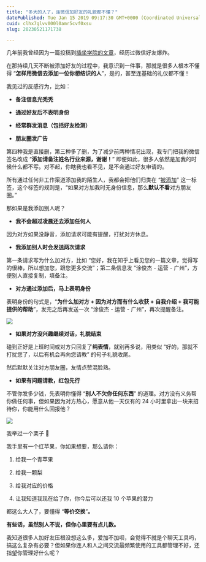 ```yaml
---
title: "多大的人了，连微信加好友的礼貌都不懂？"
datePublished: Tue Jan 15 2019 09:17:30 GMT+0000 (Coordinated Universal Time)
cuid: clhx7glvv000l0amr5cvf0xsu
slug: 20230521171738

---
```


几年前我曾经因为一篇投稿到[插坐学院的文章](https://mp.weixin.qq.com/s?__biz=MzAwNzEzNzU0Ng==&mid=2649585632&idx=1&sn=1ed1fec961e1e014500ae623d830ff1b&scene=21#wechat_redirect)，经历过微信好友爆炸。

在那持续几天不断被添加好友的过程中，我意识到一件事，那就是很多人根本不懂得 “**怎样用微信去添加一位你想结识的人**”，是的，甚至连基础的礼仪都不懂！

我见过的反感行为，比如：

* **备注信息光秃秃**
    
* **通过好友后不表明身份**
    
* **经常群发消息（包括好友检测）**
    
* **朋友圈发广告**
    

第四种我是直接删，第三种多了删，为了减少前两种情况出现，我专门把我的微信签名改成 “**添加请备注姓名行业来源，谢谢！**” 即便如此，很多人依然是加我的时候什么都不写。对不起，你瞎我也看不见，是不会通过好友申请的。

所有通过任何非工作渠道添加我的陌生人，我都会把他们归类在 “[被添加](http://mp.weixin.qq.com/s?__biz=MzI3MzU5MDA1OQ==&mid=2247484754&idx=1&sn=0ea6e543dadfd3f4d2dd0afcfb0a57fe&chksm=eb21b716dc563e0097c6acbf94e3bed6c128ea6315f5f52105509e4e515c078495e1af82d12e&scene=21#wechat_redirect)” 这一标签，这个标签的规则是，“如果对方加我时无身份信息，那么**默认不看**对方朋友圈。”

那如果是我添加别人呢？

* **我不会超过凌晨还去添加任何人**
    

因为对方如果没静音，添加请求可能有提醒，打扰对方休息。

* **我添加别人时会发送两次请求**
    

第一条请求写为什么加对方，比如 “您好，我在知乎上看见您的一篇文章，觉得写的很棒，所以想加您，跟您更多交流”；第二条信息发 “涂俊杰 - 运营 - 广州”，方便别人直接复制，填备注。

* **对方通过添加后，马上表明身份**
    

表明身份的句式是，“**为什么加对方 + 因为对方而有什么收获 + 自我介绍 + 我可能提供的帮助**”，发完之后再发送一次 “涂俊杰 - 运营 - 广州”，再次提醒备注。

![](https://cdn.hashnode.com/res/hashnode/image/upload/v1684660603136/5789baf9-00ae-4183-969f-d9f6e03903d2.jpeg)

* **如果对方没兴趣继续对话，礼貌结束**
    

碰到正好是上班时间或对方只回复了**纯表情**，就别再多说，用类似 “好的，那就不打扰您了，以后有机会再向您请教” 的句子礼貌收尾。

然后默默关注对方朋友圈，友情点赞混脸熟。

* **如果有问题请教，红包先行**
    

不管你发多少钱，先表明你懂得 “**别人不欠你任何东西**” 的道理。对方没有义务帮你做任何事，但如果因为对方热心，愿意从他一天仅有的 24 小时里拿出一块来招待你，你能用什么回报他？

![](https://cdn.hashnode.com/res/hashnode/image/upload/v1684660619839/c9d0e99c-1aba-486e-a881-3063051746cf.jpeg)

我举过一个栗子 🌰

我手里有一个红苹果，你如果想要，那么请你：

1. 给我一个青苹果
    
2. 给我一颗梨
    
3. 给我对应的价格
    
4. 让我知道我现在给了你，你今后可以还我 10 个苹果的潜力
    

都这么大人了，要懂得 “**等价交换**”**。**

**有些话，虽然别人不说，但你心里要有点儿数。**

我知道很多人加好友压根没想这么多，爱加不加呗，会觉得不就是个聊天工具吗，搞这么复杂有必要？但如果你连人和人之间交流最频繁使用的工具都管理不好，还指望你管理好什么呢？